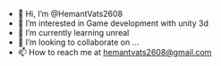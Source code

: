 - 👋 Hi, I’m @HemantVats2608
- 👀 I’m interested in Game development with unity 3d
- 🌱 I’m currently learning unreal
- 💞️ I’m looking to collaborate on ...
- 📫 How to reach me at hemantvats2608@gmail.com

<!---
HemantVats2608/HemantVats2608 is a ✨ special ✨ repository because its `README.md` (this file) appears on your GitHub profile.
You can click the Preview link to take a look at your changes.
--->
